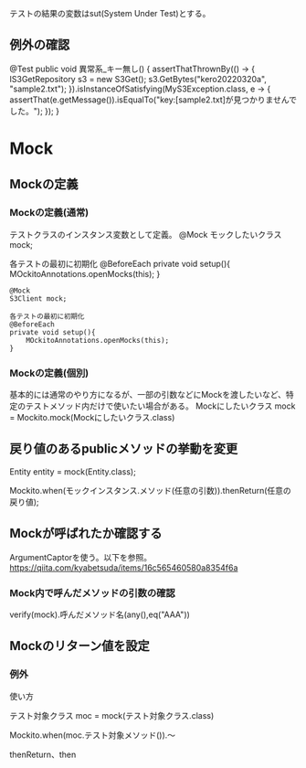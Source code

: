 テストの結果の変数はsut(System Under Test)とする。

## 例外の確認


@Test
public void 異常系_キー無し() {
    assertThatThrownBy(() -> {
        IS3GetRepository s3 = new S3Get();
        s3.GetBytes("kero20220320a", "sample2.txt");
    }).isInstanceOfSatisfying(MyS3Exception.class, e -> {
        assertThat(e.getMessage()).isEqualTo("key:[sample2.txt]が見つかりませんでした。");
    });
}

# Mock

## Mockの定義

### Mockの定義(通常)

テストクラスのインスタンス変数として定義。
@Mock
モックしたいクラス mock;

各テストの最初に初期化
@BeforeEach
private void setup(){
    MOckitoAnnotations.openMocks(this);
}

```
@Mock
S3Client mock;

各テストの最初に初期化
@BeforeEach
private void setup(){
    MOckitoAnnotations.openMocks(this);
}
```

### Mockの定義(個別)

基本的には通常のやり方になるが、一部の引数などにMockを渡したいなど、特定のテストメソッド内だけで使いたい場合がある。
Mockにしたいクラス mock = Mockito.mock(Mockにしたいクラス.class)


## 戻り値のあるpublicメソッドの挙動を変更

Entity entity = mock(Entity.class);

Mockito.when(モックインスタンス.メソッド(任意の引数)).thenReturn(任意の戻り値);

## Mockが呼ばれたか確認する

ArgumentCaptorを使う。以下を参照。
https://qiita.com/kyabetsuda/items/16c565460580a8354f6a


### Mock内で呼んだメソッドの引数の確認

verify(mock).呼んだメソッド名(any(),eq("AAA"))

## Mockのリターン値を設定

### 例外

使い方

テスト対象クラス moc = mock(テスト対象クラス.class)

Mockito.when(moc.テスト対象メソッド()).～

thenReturn、then

